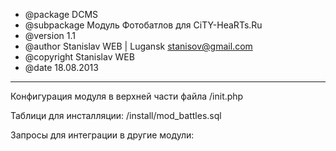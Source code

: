  * @package DCMS
 * @subpackage Модуль Фотобатлов для CiTY-HeaRTs.Ru
 * @version 1.1
 * @author Stanislav WEB | Lugansk <stanisov@gmail.com>
 * @copyright Stanislav WEB
 * @date 18.08.2013
 ---------------------------------------------------------------
 Конфигурация модуля в верхней части файла /init.php

 Таблици для инсталляции: /install/mod_battles.sql
 
 Запросы для интеграции в другие модули:



  
 
 
